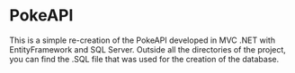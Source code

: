 # PokeAPI
This is a simple re-creation of the PokeAPI developed in MVC .NET with EntityFramework and SQL Server.
Outside all the directories of the project, you can find the .SQL file that was used for the creation of the database.
